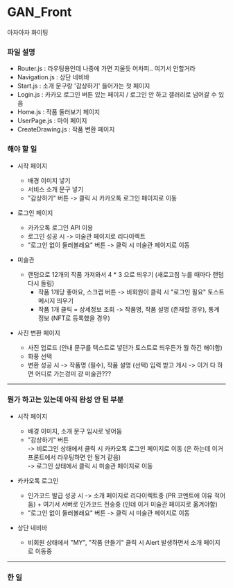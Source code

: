 # GAN_Front
아자아자 화이팅 

### 파일 설명 
* Router.js : 라우팅용인데 나중에 가면 지울듯 어차피.. 여기서 안할거라
* Navigation.js : 상단 네비바
* Start.js : 소개 문구랑 '감상하기' 들어가는 첫 페이지
* Login.js : 카카오 로그인 버튼 있는 페이지 / 로그인 안 하고 갤러리로 넘어갈 수 있음
* Home.js : 작품 둘러보기 페이지
* UserPage.js : 마이 페이지
* CreateDrawing.js : 작품 변환 페이지 




### 해야 할 일
* 시작 페이지
  * 배경 이미지 넣기
  * 서비스 소개 문구 넣기
  * "감상하기" 버튼 -> 클릭 시 카카오톡 로그인 페이지로 이동 
  
* 로그인 페이지
  * 카카오톡 로그인 API 이용
  * 로그인 성공 시 -> 미술관 페이지로 리다이렉트
  * "로그인 없이 둘러볼래요" 버튼 -> 클릭 시 미술관 페이지로 이동
  
* 미술관
  * 랜덤으로 12개의 작품 가져와서 4 * 3 으로 띄우기 (새로고침 누를 때마다 랜덤 다시 돌림)
    * 작품 1개당 좋아요, 스크랩 버튼 -> 비회원이 클릭 시 "로그인 필요" 토스트 메시지 띄우기
    * 작품 1개 클릭 = 상세정보 조회 -> 작품명, 작품 설명 (존재할 경우), 통계 정보 (NFT로 등록했을 경우)
  
* 사진 변환 페이지
  * 사진 업로드 (안내 문구를 텍스트로 넣던가 토스트로 띄우든가 뭘 하긴 해야함)
  * 화풍 선택
  * 변환 성공 시 -> 작품명 (필수), 작품 설명 (선택) 입력 받고 게시 -> 이거 다 하면 어디로 가는겅미 걍 미술관???


---  
### 뭔가 하고는 있는데 아직 완성 안 된 부분 
* 시작 페이지
  * 배경 이미지, 소개 문구 임시로 넣어둠
  * "감상하기" 버튼 <br/>
  -> 비로그인 상태에서 클릭 시 카카오톡 로그인 페이지로 이동 (은 하는데 이거 프론트에서 라우팅하면 안 될거 같음)<br/>
  -> 로그인 상태에서 클릭 시 미술관 페이지로 이동
  
* 카카오톡 로그인
  * 인가코드 발급 성공 시 -> 소개 페이지로 리다이렉트중 (PR 코멘트에 이유 적어둠) + 여기서 서버로 인가코드 전송중 (인데 이거 미술관 페이지로 옮겨야함)
  * "로그인 없이 둘러볼래요" 버튼 -> 클릭 시 미술관 페이지로 이동
  
* 상단 네비바
  * 비회원 상태에서 "MY", "작품 만들기" 클릭 시 Alert 발생하면서 소개 페이지로 이동중

---

### 한 일 
